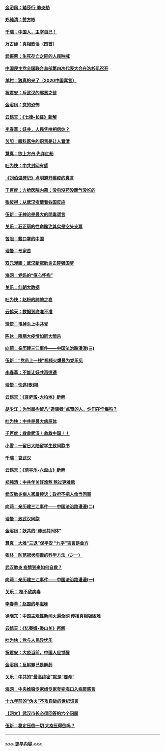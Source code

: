 #### [金浴凤：踏莎行‧肺炎劫](../pages/nsc993/n11858227.md?t=02101831) 
#### [郑纯清：赞方彬](../pages/nsc993/n11856803.md?t=02101831) 
#### [千瑞；中国人，主宰自己！](../pages/nsc993/n11856793.md?t=02101831) 
#### [万古缘：真相歌谣（四首）](../pages/nsc993/n11856263.md?t=02101831) 
#### [武振荣：生死存亡之际的人民呐喊](../pages/nsc993/n11856256.md?t=02101831) 
#### [中国民主党全国联合总部第四次代表大会在洛杉矶召开](../pages/nsc993/n11856344.md?t=02101831) 
#### [羊村：狼真的来了（2020中国寓言）](../pages/nsc993/n11856229.md?t=02101831) 
#### [祝君安：斥武汉的邪恶之徒](../pages/nsc993/n11855861.md?t=02101831) 
#### [金浴凤：党的恐怖](../pages/nsc993/n11855849.md?t=02101831) 
#### [云鹤天：《七律▪长征》新解](../pages/nsc993/n11855479.md?t=02101831) 
#### [李春草：妖共，人民凭啥相信你？](../pages/nsc993/n11855196.md?t=02101831) 
#### [苦胆：眼科医生的职责是让人看清](../pages/nsc993/n11853840.md?t=02101831) 
#### [慧真：欲上方舟 先弃红船](../pages/nsc993/n11853483.md?t=02101831) 
#### [吐为快：中共封网有感](../pages/nsc993/n11852575.md?t=02101831) 
#### [《刘伯温碑记》点明避开瘟疫的真言](../pages/nsc993/n11852128.md?t=02101831) 
#### [千百度：方舱医院内幕：没电没药没暖气没吃的](../pages/nsc993/n11850211.md?t=02101831) 
#### [张彼得：从武汉疫情看各国反应](../pages/nsc993/n11850102.md?t=02101831) 
#### [伍新：无神论是最大的阴毒谎言](../pages/nsc993/n11846129.md?t=02101831) 
#### [关乐：石正丽的性命赌注其实是空头支票](../pages/nsc993/n11846109.md?t=02101831) 
#### [苦胆：戴口罩的中国](../pages/nsc993/n11845576.md?t=02101831) 
#### [理悟：专家苦](../pages/nsc993/n11845564.md?t=02101831) 
#### [双元漫画：武汉新冠肺炎击碎强国梦](../pages/nsc993/n11843320.md?t=02101831) 
#### [海网：党妈的“瘟心怀抱”](../pages/nsc993/n11840740.md?t=02101831) 
#### [关乐：红朝大数据](../pages/nsc993/n11840675.md?t=02101831) 
#### [吐为快：赵粉的肺腑之哀](../pages/nsc993/n11840618.md?t=02101831) 
#### [云鹤天：数据到底准不准](../pages/nsc993/n11840325.md?t=02101831) 
#### [理悟：甩掉头上中共党](../pages/nsc993/n11838826.md?t=02101831) 
#### [陈达：隐瞒大疫情如同大暗杀](../pages/nsc993/n11838771.md?t=02101831) 
#### [向莉：亲历建三江事件——中国法治路漫漫(三)](../pages/nsc993/n11831825.md?t=02101831) 
#### [伍新：“党员上一线”视频火爆最为党乐见](../pages/nsc993/n11838200.md?t=02101831) 
#### [李春草：不能让妖共再逍遥](../pages/nsc993/n11838102.md?t=02101831) 
#### [理悟：快逃(歌词)](../pages/nsc993/n11838083.md?t=02101831) 
#### [云鹤天：《菩萨蛮▪大柏地》新解](../pages/nsc993/n11838059.md?t=02101831) 
#### [胡少江：为当局拘留八“造谣者”点赞的人，你们在忏悔吗？](../pages/nsc993/n11836801.md?t=02101831) 
#### [吐为快：中共是最大病原体](../pages/nsc993/n11836748.md?t=02101831) 
#### [千百度：救救武汉！救救中国！！](../pages/nsc993/n11836145.md?t=02101831) 
#### [小雪：一留日大陆留学生致同胞书](../pages/nsc993/n11834624.md?t=02101831) 
#### [千瑞：哀武汉](../pages/nsc993/n11833647.md?t=02101831) 
#### [云鹤天：《清平乐▪六盘山》新解](../pages/nsc993/n11833611.md?t=02101831) 
#### [郑纯清：中共年关好难熬 熬过更难熬](../pages/nsc993/n11833489.md?t=02101831) 
#### [武汉肺炎病人家属控诉：政府不把人命当回事](../pages/nsc993/n11833205.md?t=02101831) 
#### [向莉：亲历建三江事件——中国法治路漫漫(二)](../pages/nsc993/n11829102.md?t=02101831) 
#### [理悟：致武汉同胞](../pages/nsc993/n11831522.md?t=02101831) 
#### [金浴凤：妖共的“肺炎共同体”](../pages/nsc993/n11829448.md?t=02101831) 
#### [慧真：大难“三退”保平安 “九字”吉言是金方](../pages/nsc993/n11829501.md?t=02101831) 
#### [张林：防范冠状病毒的科学方法（之一）](../pages/nsc993/n11828618.md?t=02101831) 
#### [武汉肺炎 疫情到来如何自救？](../pages/nsc993/n11827632.md?t=02101831) 
#### [向莉：亲历建三江事件——中国法治路漫漫(一)](../pages/nsc993/n11827190.md?t=02101831) 
#### [关乐： 枪不敌病毒](../pages/nsc993/n11826746.md?t=02101831) 
#### [李春草：赵国的年滋味](../pages/nsc993/n11826321.md?t=02101831) 
#### [徐晓东：中国主观性新闻火遍全网 传播真相极困难](../pages/nsc993/n11826508.md?t=02101831) 
#### [云鹤天：《忆秦娥▪娄山关》再解](../pages/nsc993/n11824682.md?t=02101831) 
#### [吐为快：党与人民异忧乐](../pages/nsc993/n11824660.md?t=02101831) 
#### [祝君安：大疫当前，中国人应觉醒](../pages/nsc993/n11821946.md?t=02101831) 
#### [金浴凤：反躬罪己是解药](../pages/nsc993/n11820280.md?t=02101831) 
#### [关乐：中共的“最高绝密”就是“要命”](../pages/nsc993/n11816946.md?t=02101831) 
#### [海网：中央维稳专家组专家夸完海口入病房感言](../pages/nsc993/n11815138.md?t=02101831) 
#### [十九年前的“伪火”不攻自破的世纪谎言](../pages/nsc993/n11813238.md?t=02101831) 
#### [【网文】武汉市长必须回答的六个问题](../pages/nsc993/n11813848.md?t=02101831) 
#### [伍新：稳定压倒一切 大疫压得倒吗？](../pages/nsc993/n11812634.md?t=02101831) 

----
#### [ >>> 更早内容 <<< ](../indexes/nsc993-earlier.md)

